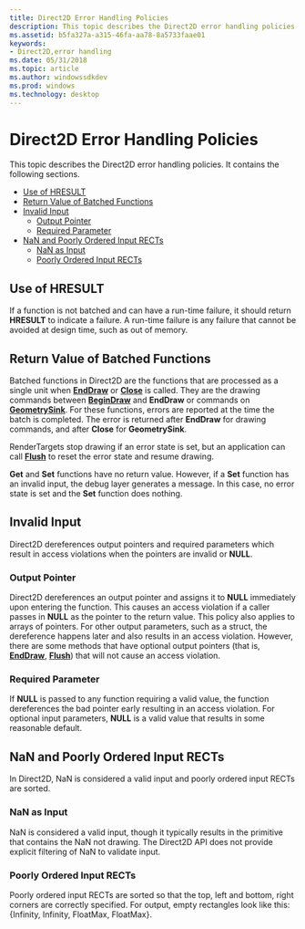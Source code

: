 ```yaml
---
title: Direct2D Error Handling Policies
description: This topic describes the Direct2D error handling policies. It contains the following sections.
ms.assetid: b5fa327a-a315-46fa-aa78-8a5733faae01
keywords:
- Direct2D,error handling
ms.date: 05/31/2018
ms.topic: article
ms.author: windowssdkdev
ms.prod: windows
ms.technology: desktop
---
```


# Direct2D Error Handling Policies

This topic describes the Direct2D error handling policies. It contains the following sections.

-   [Use of HRESULT](#use-of-hresult)
-   [Return Value of Batched Functions](#return-value-of-batched-functions)
-   [Invalid Input](#invalid-input)
    -   [Output Pointer](#output-pointer)
    -   [Required Parameter](#required-parameter)
-   [NaN and Poorly Ordered Input RECTs](#nan-and-poorly-ordered-input-rects)
    -   [NaN as Input](#nan-as-input)
    -   [Poorly Ordered Input RECTs](#poorly-ordered-input-rects)

## Use of HRESULT

If a function is not batched and can have a run-time failure, it should return **HRESULT** to indicate a failure. A run-time failure is any failure that cannot be avoided at design time, such as out of memory.

## Return Value of Batched Functions

Batched functions in Direct2D are the functions that are processed as a single unit when [**EndDraw**](/windows/win32/d2d1/?branch=master) or [**Close**](/windows/win32/d2d1/?branch=master) is called. They are the drawing commands between [**BeginDraw**](/windows/win32/d2d1/?branch=master) and **EndDraw** or commands on [**GeometrySink**](/windows/win32/d2d1/?branch=master). For these functions, errors are reported at the time the batch is completed. The error is returned after **EndDraw** for drawing commands, and after **Close** for **GeometrySink**.

RenderTargets stop drawing if an error state is set, but an application can call [**Flush**](/windows/win32/d2d1/?branch=master) to reset the error state and resume drawing.

**Get** and **Set** functions have no return value. However, if a **Set** function has an invalid input, the debug layer generates a message. In this case, no error state is set and the **Set** function does nothing.

## Invalid Input

Direct2D dereferences output pointers and required parameters which result in access violations when the pointers are invalid or **NULL**.

### Output Pointer

Direct2D dereferences an output pointer and assigns it to **NULL** immediately upon entering the function. This causes an access violation if a caller passes in **NULL** as the pointer to the return value. This policy also applies to arrays of pointers. For other output parameters, such as a struct, the dereference happens later and also results in an access violation. However, there are some methods that have optional output pointers (that is, [**EndDraw**](/windows/win32/d2d1/?branch=master), [**Flush**](/windows/win32/d2d1/?branch=master)) that will not cause an access violation.

### Required Parameter

If **NULL** is passed to any function requiring a valid value, the function dereferences the bad pointer early resulting in an access violation. For optional input parameters, **NULL** is a valid value that results in some reasonable default.

## NaN and Poorly Ordered Input RECTs

In Direct2D, NaN is considered a valid input and poorly ordered input RECTs are sorted.

### NaN as Input

NaN is considered a valid input, though it typically results in the primitive that contains the NaN not drawing. The Direct2D API does not provide explicit filtering of NaN to validate input.

### Poorly Ordered Input RECTs

Poorly ordered input RECTs are sorted so that the top, left and bottom, right corners are correctly specified. For output, empty rectangles look like this: {Infinity, Infinity, FloatMax, FloatMax}.

 

 




